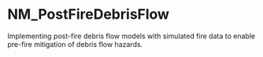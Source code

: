 # NM_PostFireDebrisFlow
Implementing post-fire debris flow models with simulated fire data to enable pre-fire mitigation of debris flow hazards.
